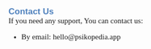 <h2 style='margin-top:10.0pt;margin-right:0cm;margin-bottom:0cm;margin-left:0cm;line-height:115%;font-size:17px;font-family:"Calibri",sans-serif;color:#4F81BD;'>Contact Us</h2>
<p style='margin-top:0cm;margin-right:0cm;margin-bottom:10.0pt;margin-left:0cm;line-height:115%;font-size:15px;font-family:"Cambria",serif;'>If you need any support, You can contact us:</p>
<div style='margin-top:0cm;margin-right:0cm;margin-bottom:10.0pt;margin-left:0cm;line-height:115%;font-size:15px;font-family:"Cambria",serif;'>
    <ul style="margin-bottom:0cm;list-style-type: disc;">
        <li style='margin-top:0cm;margin-right:0cm;margin-bottom:10.0pt;margin-left:0cm;line-height:115%;font-size:15px;font-family:"Cambria",serif;'>By email: hello@psikopedia.app</li>
    </ul>
</div>
